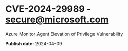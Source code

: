 # CVE-2024-29989 - secure@microsoft.com

Azure Monitor Agent Elevation of Privilege Vulnerability

**Publish date:** 2024-04-09
